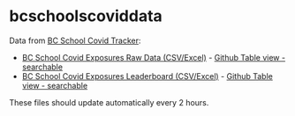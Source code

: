 # bcschoolscoviddata

Data from [BC School Covid Tracker](https://bcschoolcovidtracker.knack.com/bc-school-covid-tracker#home/):

* [BC School Covid Exposures Raw Data (CSV/Excel)](./data/bc_school_covid_events_raw_data.csv) - [Github Table view - searchable](https://github.com/spod/bcschoolscoviddata/blob/gh-pages/data/bc_school_covid_events_raw_data.csv)
* [BC School Covid Exposures Leaderboard (CSV/Excel)](./data/leaderboard.csv) - [Github Table view - searchable](https://github.com/spod/bcschoolscoviddata/blob/gh-pages/data/leaderboard.csv)


These files should update automatically every 2 hours.
